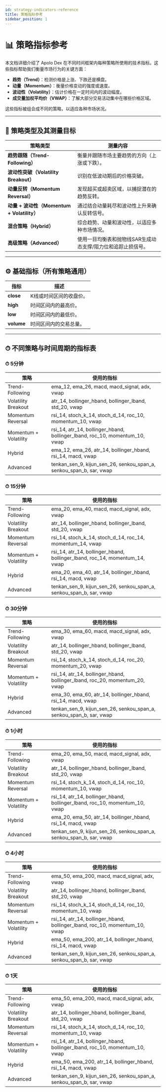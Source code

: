 ```yaml
---
id: strategy-indicators-reference
title: 策略指标参考
sidebar_position: 1
---
```


# 📊 策略指标参考

本文档详细介绍了 Apolo Dex 在不同时间框架内每种策略所使用的技术指标。这些指标帮助我们衡量市场行为的关键方面：

- **趋势（Trend）**：检测价格是上涨、下跌还是横盘。
- **动量（Momentum）**：衡量价格变动的强度或速度。
- **波动性（Volatility）**：估计价格在一定时间内的波动幅度。
- **成交量加权平均价（VWAP）**：了解大部分交易活动集中在哪些价格区域。

这些指标被组合成不同的策略，以适应各种市场状况。

---

## 🧠 策略类型及其测量目标

| 策略类型                     | 测量内容                                                             |
|------------------------------|----------------------------------------------------------------------|
| **趋势跟随（Trend-Following）**         | 衡量并跟随市场主要趋势的方向（上涨或下跌）。                         |
| **波动性突破（Volatility Breakout）**    | 识别在低波动期后的价格突破。                                       |
| **动量反转（Momentum Reversal）**        | 发现超买或超卖区域，以捕捉潜在的趋势反转。                         |
| **动量 + 波动性（Momentum + Volatility）** | 通过结合动量耗尽和波动性上升来确认反转信号。                       |
| **混合策略（Hybrid）**                  | 综合趋势、动量和波动性，以适应多种市场情况。                       |
| **高级策略（Advanced）**                | 使用一目均衡表和抛物线SAR生成动态支撑/阻力位和追踪止损信号。      |

---

## ⚙️ 基础指标（所有策略通用）

| 指标        | 描述                       |
|-------------|----------------------------|
| **close**   | K线或时间区间的收盘价。    |
| **high**    | 时间区间内的最高价。       |
| **low**     | 时间区间内的最低价。       |
| **volume**  | 时间区间内的交易总量。     |

---

## ⏱ 不同策略与时间周期的指标表

### ⏱ 5分钟

| 策略              | 使用的指标 |
|-------------------|------------|
| Trend-Following   | ema_12, ema_26, macd, macd_signal, adx, vwap |
| Volatility Breakout | atr_14, bollinger_hband, bollinger_lband, std_20, vwap |
| Momentum Reversal | rsi_14, stoch_k_14, stoch_d_14, roc_10, momentum_10, vwap |
| Momentum + Volatility | rsi_14, atr_14, bollinger_hband, bollinger_lband, roc_10, momentum_10, vwap |
| Hybrid            | ema_12, ema_26, atr_14, bollinger_hband, rsi_14, macd, vwap |
| Advanced          | tenkan_sen_9, kijun_sen_26, senkou_span_a, senkou_span_b, sar, vwap |

### ⏱ 15分钟

| 策略              | 使用的指标 |
|-------------------|------------|
| Trend-Following   | ema_20, ema_40, macd, macd_signal, adx, vwap |
| Volatility Breakout | atr_14, bollinger_hband, bollinger_lband, std_20, vwap |
| Momentum Reversal | rsi_14, stoch_k_14, stoch_d_14, roc_14, momentum_14, vwap |
| Momentum + Volatility | rsi_14, atr_14, bollinger_hband, bollinger_lband, roc_14, momentum_14, vwap |
| Hybrid            | ema_20, ema_40, atr_14, bollinger_hband, rsi_14, macd, vwap |
| Advanced          | tenkan_sen_9, kijun_sen_26, senkou_span_a, senkou_span_b, sar, vwap |

### ⏱ 30分钟

| 策略              | 使用的指标 |
|-------------------|------------|
| Trend-Following   | ema_30, ema_60, macd, macd_signal, adx, vwap |
| Volatility Breakout | atr_14, bollinger_hband, bollinger_lband, std_20, vwap |
| Momentum Reversal | rsi_14, stoch_k_14, stoch_d_14, roc_20, momentum_20, vwap |
| Momentum + Volatility | rsi_14, atr_14, bollinger_hband, bollinger_lband, roc_20, momentum_20, vwap |
| Hybrid            | ema_30, ema_60, atr_14, bollinger_hband, rsi_14, macd, vwap |
| Advanced          | tenkan_sen_9, kijun_sen_26, senkou_span_a, senkou_span_b, sar, vwap |

### ⏱ 1小时

| 策略              | 使用的指标 |
|-------------------|------------|
| Trend-Following   | ema_20, ema_50, macd, macd_signal, adx, vwap |
| Volatility Breakout | atr_14, bollinger_hband, bollinger_lband, std_20, vwap |
| Momentum Reversal | rsi_14, stoch_k_14, stoch_d_14, roc_10, momentum_10, vwap |
| Momentum + Volatility | rsi_14, atr_14, bollinger_hband, bollinger_lband, roc_10, momentum_10, vwap |
| Hybrid            | ema_20, ema_50, atr_14, bollinger_hband, rsi_14, macd, vwap |
| Advanced          | tenkan_sen_9, kijun_sen_26, senkou_span_a, senkou_span_b, sar, vwap |

### ⏱ 4小时

| 策略              | 使用的指标 |
|-------------------|------------|
| Trend-Following   | ema_50, ema_200, macd, macd_signal, adx, vwap |
| Volatility Breakout | atr_14, bollinger_hband, bollinger_lband, std_20, vwap |
| Momentum Reversal | rsi_14, stoch_k_14, stoch_d_14, roc_10, momentum_10, vwap |
| Momentum + Volatility | rsi_14, atr_14, bollinger_hband, bollinger_lband, roc_10, momentum_10, vwap |
| Hybrid            | ema_50, ema_200, atr_14, bollinger_hband, rsi_14, macd, vwap |
| Advanced          | tenkan_sen_9, kijun_sen_26, senkou_span_a, senkou_span_b, sar, vwap |

### ⏱ 1天

| 策略              | 使用的指标 |
|-------------------|------------|
| Trend-Following   | ema_50, ema_200, macd, macd_signal, adx, vwap |
| Volatility Breakout | atr_14, bollinger_hband, bollinger_lband, std_20, vwap |
| Momentum Reversal | rsi_14, stoch_k_14, stoch_d_14, roc_10, momentum_10, vwap |
| Momentum + Volatility | rsi_14, atr_14, bollinger_hband, bollinger_lband, roc_10, momentum_10, vwap |
| Hybrid            | ema_50, ema_200, atr_14, bollinger_hband, rsi_14, macd, vwap |
| Advanced          | tenkan_sen_9, kijun_sen_26, senkou_span_a, senkou_span_b, sar, vwap |

